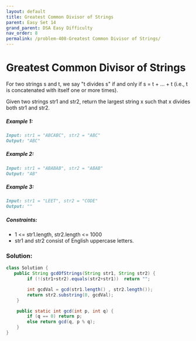 ```yaml
---
layout: default
title: Greatest Common Divisor of Strings
parent: Easy Set 14
grand_parent: DSA Easy Difficulty
nav_order: 8
permalink: /problem-408-Greatest Common Divisor of Strings/
---
```

# Greatest Common Divisor of Strings
For two strings s and t, we say "t divides s" if and only if s = t + ... + t (i.e., t is concatenated with itself one or more times).

Given two strings str1 and str2, return the largest string x such that x divides both str1 and str2.

##### Example 1:
```markdown
Input: str1 = "ABCABC", str2 = "ABC"
Output: "ABC"
```
##### Example 2:
```markdown
Input: str1 = "ABABAB", str2 = "ABAB"
Output: "AB"
```
##### Example 3:
```markdown
Input: str1 = "LEET", str2 = "CODE"
Output: ""
```
##### Constraints:
* 1 <= str1.length, str2.length <= 1000
* str1 and str2 consist of English uppercase letters.

### Solution:
```java
class Solution {
   public String gcdOfStrings(String str1, String str2) {
        if (!(str1+str2).equals(str2+str1))  return "";

        int gcdVal = gcd(str1.length() , str2.length());
        return str2.substring(0, gcdVal);
    }

    public static int gcd(int p, int q) {
        if (q == 0) return p;
        else return gcd(q, p % q);
    }
}
```